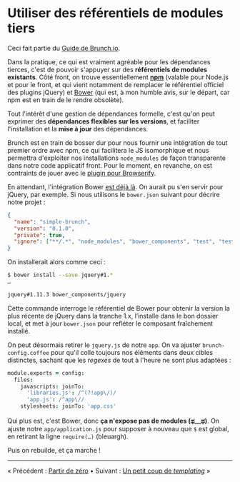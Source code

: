 # Utiliser des référentiels de modules tiers

Ceci fait partie du [Guide de Brunch.io](README.md).

Dans la pratique, ce qui est vraiment agréable pour les dépendances tierces, c'est de pouvoir s'appuyer sur des **référentiels de modules existants**.  Côté front, on trouve essentiellement **[npm](https://www.npmjs.com/)** (valable pour Node.js et pour le front, et qui vient notamment de remplacer le référentiel officiel des plugins jQuery) et [Bower](http://bower.io/) (qui est, à mon humble avis, sur le départ, car npm est en train de le rendre obsolète).

Tout l'intérêt d'une gestion de dépendances formelle, c'est qu'on peut exprimer des **dépendances flexibles sur les versions**, et faciliter l'installation et la **mise à jour** des dépendances.

Brunch est en train de bosser dur pour nous fournir une intégration de tout premier ordre avec npm, ce qui facilitera le JS isomorphique et nous permettra d'exploiter nos installations `node_modules` de façon transparente dans notre code applicatif front.  Pour le moment, en revanche, on est contraints de jouer avec le [plugin pour Browserify](https://www.npmjs.com/package/browserify-brunch).

En attendant, l'intégration Bower [est déjà là](https://github.com/brunch/brunch/blob/master/docs/faq.md#how-to-use-bower).  On aurait pu s'en servir pour jQuery, par exemple.  Si nous utilisons le `bower.json` suivant pour décrire notre projet :

```json
{
  "name": "simple-brunch",
  "version": "0.1.0",
  "private": true,
  "ignore": ["**/.*", "node_modules", "bower_components", "test", "tests"]
}
```

On installerait alors comme ceci :

```sh
$ bower install --save jquery#1.*
…

jquery#1.11.3 bower_components/jquery
```

Cette commande interroge le référentiel de Bower pour obtenir la version la plus récente de jQuery dans la tranche 1.x, l’installe dans le bon dossier local, et met à jour `bower.json` pour refléter le composant fraîchement installé.

On peut désormais retirer le `jquery.js` de notre `app`.  On va ajuster `brunch-config.coffee` pour qu'il colle toujours nos éléments dans deux cibles distinctes, sachant que les *regexes* de tout à l'heure ne sont plus adaptées :

```coffeescript
module.exports = config:
  files:
    javascripts: joinTo:
      'libraries.js': /^(?!app\/)/
      'app.js': /^app\//
    stylesheets: joinTo: 'app.css'
```

Qui plus est, c'est Bower, donc **ça n'expose pas de modules (ಥ﹏ಥ)**.  On ajuste notre `app/application.js` pour supposer à nouveau que `$` est global, en retirant la ligne `require(…)` (bleuargh).

Puis on rebuilde, et ça marche !

----

« Précédent : [Partir de zéro](chapter04-starting-from-scratch.md) • Suivant : [Un petit coup de *templating*](chapter06-a-shot-at-templating.md) »

